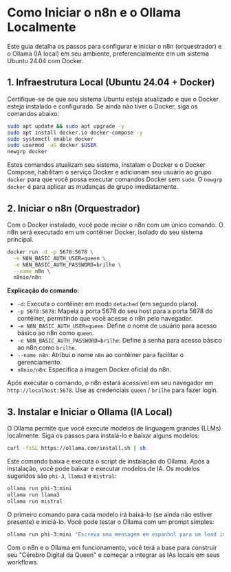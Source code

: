 # Como Iniciar o n8n e o Ollama Localmente

Este guia detalha os passos para configurar e iniciar o n8n (orquestrador) e o Ollama (IA local) em seu ambiente, preferencialmente em um sistema Ubuntu 24.04 com Docker.

## 1. Infraestrutura Local (Ubuntu 24.04 + Docker)

Certifique-se de que seu sistema Ubuntu esteja atualizado e que o Docker esteja instalado e configurado. Se ainda não tiver o Docker, siga os comandos abaixo:

```bash
sudo apt update && sudo apt upgrade -y
sudo apt install docker.io docker-compose -y
sudo systemctl enable docker
sudo usermod -aG docker $USER
newgrp docker
```

Estes comandos atualizam seu sistema, instalam o Docker e o Docker Compose, habilitam o serviço Docker e adicionam seu usuário ao grupo `docker` para que você possa executar comandos Docker sem `sudo`. O `newgrp docker` é para aplicar as mudanças de grupo imediatamente.

## 2. Iniciar o n8n (Orquestrador)

Com o Docker instalado, você pode iniciar o n8n com um único comando. O n8n será executado em um contêiner Docker, isolado do seu sistema principal.

```bash
docker run -d -p 5678:5678 \
  -e N8N_BASIC_AUTH_USER=queen \
  -e N8N_BASIC_AUTH_PASSWORD=brilhe \
  --name n8n \
  n8nio/n8n
```

**Explicação do comando:**
*   `-d`: Executa o contêiner em modo `detached` (em segundo plano).
*   `-p 5678:5678`: Mapeia a porta 5678 do seu host para a porta 5678 do contêiner, permitindo que você acesse o n8n pelo navegador.
*   `-e N8N_BASIC_AUTH_USER=queen`: Define o nome de usuário para acesso básico ao n8n como `queen`.
*   `-e N8N_BASIC_AUTH_PASSWORD=brilhe`: Define a senha para acesso básico ao n8n como `brilhe`.
*   `--name n8n`: Atribui o nome `n8n` ao contêiner para facilitar o gerenciamento.
*   `n8nio/n8n`: Especifica a imagem Docker oficial do n8n.

Após executar o comando, o n8n estará acessível em seu navegador em `http://localhost:5678`. Use as credenciais `queen` / `brilhe` para fazer login.

## 3. Instalar e Iniciar o Ollama (IA Local)

O Ollama permite que você execute modelos de linguagem grandes (LLMs) localmente. Siga os passos para instalá-lo e baixar alguns modelos:

```bash
curl -fsSL https://ollama.com/install.sh | sh
```

Este comando baixa e executa o script de instalação do Ollama. Após a instalação, você pode baixar e executar modelos de IA. Os modelos sugeridos são `phi-3`, `llama3` e `mistral`:

```bash
ollama run phi-3:mini
ollama run llama3
ollama run mistral
```

O primeiro comando para cada modelo irá baixá-lo (se ainda não estiver presente) e iniciá-lo. Você pode testar o Ollama com um prompt simples:

```bash
ollama run phi-3:mini "Escreva uma mensagem em espanhol para um lead interessado em automação."
```

Com o n8n e o Ollama em funcionamento, você terá a base para construir seu "Cérebro Digital da Queen" e começar a integrar as IAs locais em seus workflows.

